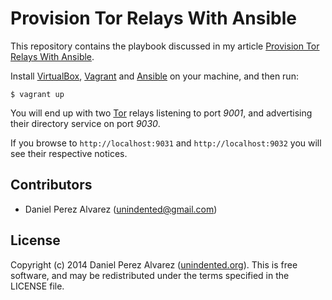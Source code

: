 # Provision Tor Relays With Ansible

This repository contains the playbook discussed in my article [Provision Tor Relays With Ansible](http://unindented.org/articles/provision-tor-relays-with-ansible/).

Install [VirtualBox](https://www.virtualbox.org/), [Vagrant](https://www.vagrantup.com/) and [Ansible](http://www.ansible.com/) on your machine, and then run:

```
$ vagrant up
```

You will end up with two [Tor](https://www.torproject.org/) relays listening to port *9001*, and advertising their directory service on port *9030*.

If you browse to `http://localhost:9031` and `http://localhost:9032` you will see their respective notices.


## Contributors

* Daniel Perez Alvarez ([unindented@gmail.com](mailto:unindented@gmail.com))


## License

Copyright (c) 2014 Daniel Perez Alvarez ([unindented.org](http://unindented.org/)). This is free software, and may be redistributed under the terms specified in the LICENSE file.
